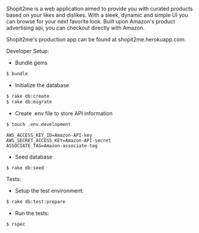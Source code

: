 Shopit2me is a web application aimed to provide you with curated products based on your likes and dislikes. With a sleek, dynamic and simple UI you can browse for your next favorite look. Built upon Amazon's product advertising api, you can checkout directly with Amazon.

Shopit2me's production app can be found at shopit2me.herokuapp.com.

Developer Setup:
* Bundle gems

```bash
$ bundle
```

* Initialize the database

```bash
$ rake db:create
$ rake db:migrate
```

* Create .env file to store API information

```bash
$ touch .env.development
```
    AWS_ACCESS_KEY_ID=Amazon-API-key
    AWS_SECRET_ACCESS_KEY=Amazon-API-secret
    ASSOCIATE_TAG=Amazon-associate-tag

* Seed database

```bash
$ rake db:seed
```

Tests:
* Setup the test environment:

```bash
$ rake db:test:prepare
```

* Run the tests:

```bash
$ rspec
```